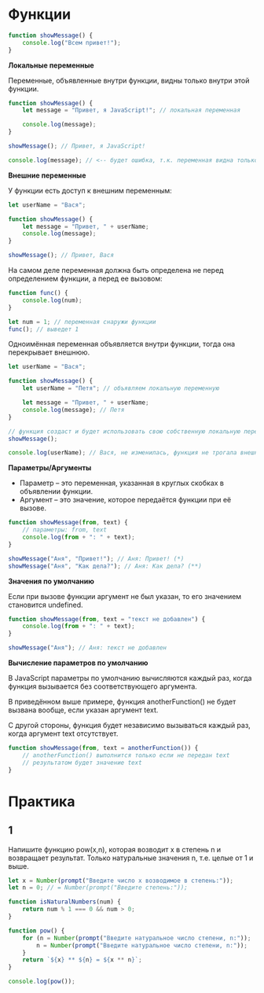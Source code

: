 # Функции

```js
function showMessage() {
    console.log("Всем привет!");
}
```

**Локальные переменные**

Переменные, объявленные внутри функции, видны только внутри этой функции.

```js
function showMessage() {
    let message = "Привет, я JavaScript!"; // локальная переменная

    console.log(message);
}

showMessage(); // Привет, я JavaScript!

console.log(message); // <-- будет ошибка, т.к. переменная видна только внутри функции
```

**Внешние переменные**

У функции есть доступ к внешним переменным:

```js
let userName = "Вася";

function showMessage() {
    let message = "Привет, " + userName;
    console.log(message);
}

showMessage(); // Привет, Вася
```

На самом деле переменная должна быть определена не перед определением функции, а перед ее вызовом:

```js
function func() {
    console.log(num);
}

let num = 1; // переменная снаружи функции
func(); // выведет 1
```

Одноимённая переменная объявляется внутри функции, тогда она перекрывает внешнюю.

```js
let userName = "Вася";

function showMessage() {
    let userName = "Петя"; // объявляем локальную переменную

    let message = "Привет, " + userName;
    console.log(message); // Петя
}

// функция создаст и будет использовать свою собственную локальную переменную userName
showMessage();

console.log(userName); // Вася, не изменилась, функция не трогала внешнюю переменную
```

**Параметры/Аргументы**

-   Параметр – это переменная, указанная в круглых скобках в объявлении функции.
-   Аргумент – это значение, которое передаётся функции при её вызове.

```js
function showMessage(from, text) {
    // параметры: from, text
    console.log(from + ": " + text);
}

showMessage("Аня", "Привет!"); // Аня: Привет! (*)
showMessage("Аня", "Как дела?"); // Аня: Как дела? (**)
```

**Значения по умолчанию**

Если при вызове функции аргумент не был указан, то его значением становится undefined.

```js
function showMessage(from, text = "текст не добавлен") {
    console.log(from + ": " + text);
}

showMessage("Аня"); // Аня: текст не добавлен
```

**Вычисление параметров по умолчанию**

В JavaScript параметры по умолчанию вычисляются каждый раз, когда функция вызывается без соответствующего аргумента.

В приведённом выше примере, функция anotherFunction() не будет вызвана вообще, если указан аргумент text.

С другой стороны, функция будет независимо вызываться каждый раз, когда аргумент text отсутствует.

```js
function showMessage(from, text = anotherFunction()) {
    // anotherFunction() выполнится только если не передан text
    // результатом будет значение text
}
```

# Практика

## 1
 Напишите функцию pow(x,n), которая возводит x в степень n и возвращает результат.
 Только натуральные значения n, т.е. целые от 1 и выше.


```js
let x = Number(prompt("Введите число х возводимое в степень:"));
let n = 0; // = Number(prompt("Введите степень:"));

function isNaturalNumbers(num) {
    return num % 1 === 0 && num > 0;
}

function pow() {
    for (n = Number(prompt("Введите натуральное число степени, n:")); !isNaturalNumbers(n); ) {
        n = Number(prompt("Введите натуральное число степени, n:"));
    }
    return `${x} ** ${n} = ${x ** n}`;
}

console.log(pow());
```